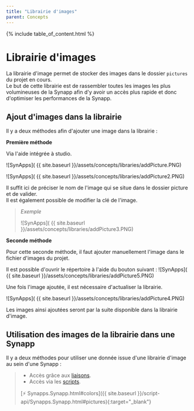 ```yaml
---
title: "Librairie d'images"
parent: Concepts
---
```


{% include table_of_content.html %}

# Librairie d'images

La librairie d'image permet de stocker des images dans le dossier `pictures` du projet en cours.<br>
Le but de cette librairie est de rassembler toutes les images les plus volumineuses de la Synapp afin d'y avoir un accès plus rapide et donc d'optimiser les performances de la Synapp.

## Ajout d'images dans la librairie

Il y a deux méthodes afin d'ajouter une image dans la librairie :

**Première méthode**

Via l'aide intégrée à studio.

![SynApps]( {{ site.baseurl }}/assets/concepts/libraries/addPicture.PNG)

![SynApps]( {{ site.baseurl }}/assets/concepts/libraries/addPicture2.PNG)

Il suffit ici de préciser le nom de l'image qui se situe dans le dossier picture et de valider.<br>
Il est également possible de modifier la clé de l'image.

>*Exemple*
>
>![SynApps]( {{ site.baseurl }}/assets/concepts/libraries/addPicture3.PNG)

**Seconde méthode**

Pour cette seconde méthode, il faut ajouter manuellement l'image dans le fichier d'images du projet.

Il est possible d'ouvrir le répertoire à l'aide du bouton suivant :
![SynApps]( {{ site.baseurl }}/assets/concepts/libraries/addPicture5.PNG)

Une fois l'image ajoutée, il est nécessaire d'actualiser la librairie.

![SynApps]( {{ site.baseurl }}/assets/concepts/libraries/addPicture4.PNG)

Les images ainsi ajoutées seront par la suite disponible dans la librairie d'image.

## Utilisation des images de la librairie dans une Synapp

Il y a deux méthodes pour utiliser une donnée issue d'une librairie d'image au sein d'une Synapp :

>- Accès grâce aux [liaisons](binding.md).
>- Accès via les [scripts](scripts/index.md).
>
>[⚡ Synapps.Synapp.html#colors]({{ site.baseurl }}/script-api/Synapps.Synapp.html#pictures){:target="_blank"}